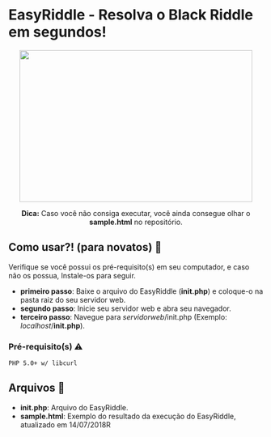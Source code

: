# EasyRiddle - Resolva o Black Riddle em segundos!
<p align="center">
  <img width="460" height="300" src="https://riddlediario.com/br/Images/fundo_br.gif">
</p>
<p align="center"><b>Dica:</b> Caso você não consiga executar, você ainda consegue olhar o <b>sample.html</b> no repositório.</p>

## Como usar?! (para novatos) 🤔

Verifique se você possui os pré-requisito(s) em seu computador, e caso não os possua, Instale-os para seguir.

* __primeiro passo__: Baixe o arquivo do EasyRiddle (__init.php__) e coloque-o na pasta raiz do seu servidor web.
* __segundo passo__: Inicie seu servidor web e abra seu navegador.
* __terceiro passo__: Navegue para  _servidorweb_/init.php (Exemplo: _localhost_/__init.php__).

### Pré-requisito(s) ⚠

```
PHP 5.0+ w/ libcurl
```

## Arquivos 📂

* __init.php__: Arquivo do EasyRiddle.
* __sample.html__: Exemplo do resultado da execução do EasyRiddle, atualizado em 14/07/2018R
